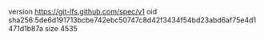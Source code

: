 version https://git-lfs.github.com/spec/v1
oid sha256:5de6d191713bcbe742ebc50747c8d42f3434f54bd23abd6af75e4d1471d1b87a
size 4535
